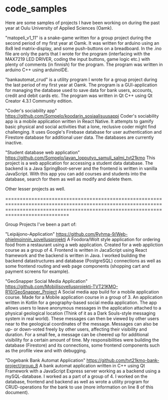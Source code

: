 # code_samples
Here are some samples of projects I have been working on during the past year at Oulu University of Applied Sciences (Oamk). 

"matopeli_v1_11" is a snake-game written for a group project during the second period of my first year at Oamk. It was written for arduino using an 8x8 led matrix-display, 
and some push-buttons on a breadboard. In the .ino file are only the parts that I wrote for the program (interfacing with the MAX7219 LED DRIVER, 
coding the input buttons, game logic etc.) with plenty of comments (in finnish) for the program. The program was written in arduino C++ using arduinoIDE.

"bankautomat_crud" is a utility program I wrote for a group project during the last period of my first year at Oamk. The program is a GUI-application for managing the database 
used to save data for bank users, accounts, credit and debit cards etc. The program was written in Qt C++ using Qt Creator 4.3.1 Community edition.

"Coder's sociability app"
https://github.com/Sompelo/koodarin_sosiaalisuusappi
Coder's sociability app is a mobile application written in React Native. It attempts to gamify basic physical and social activities that a lone, reclusive coder might find challenging. It uses Google's Firebase database for user authentication and Firestore database for additional user data. The databases are currently inactive.

"Student database web application"
https://github.com/Sompelo/javan_lopputyo_samuli_salmi_tvt21kmo
This project is a web application for accessing a student data database. The backend is a Java SpringBoot-server and the frontend is written in vanilla JavaScript. With this app you can add courses and students into the database, search for them as well as modify and delete them. 

Other lesser projects as well.

========================================================================================================================================================================================

Group Projects I've been a part of: 

"Leipäjono-Application"
https://github.com/Ryhma-9/Web-ohjelmoinnin_sovellusprojekti
A Foodora/Wolt style application for ordering food from a restaurant using a web application. Created for a web appliction course as a group of 4. Frontend is written in JacaScript using React framework and the backend is written in Java. I worked building the backend datastructures and database (PostgreSQL) connections as well as some frontend routing and web page components (shopping cart and payment screens for example). 

"GeoSnapper Social Media Application"
https://github.com/Mobiilisovellusprojekti-TVT21KMO-R10/GeoSnapper_Project
A Social media app build for a mobile application course. Made for a Mobile application course in a group of 3. An application written in Kotlin for a geography-based social media application. The app allows users to leave anonymous messages in the application attached to a physical geological location (Think of it as a Dark Souls-style messaging system in real world). These messages can then be viewed by other users near to the geological coordinates of the message. Messages can also be up- or down-voted freely by other users, affecting their visibility and duration. For a small fee, a message can be cheered up for additional visibility for a certain amount of time. My responsibilities were building the database (Firestore) and its connections, some frontend components such as the profile view and with debugging. 

"Dogebank Bank Automat Application"
https://github.com/tvt21kmo-bank-project/group_8
A bank automat application written in C++ using Qt Framework with a JavaScript Express server working as a backend using a mySQL-database. I worked as a part of a group of 4. I worked on the database, frontend and backend as well as wrote a utility program for CRUD-operations for the bank to use (more information on line 8 of this document).  
